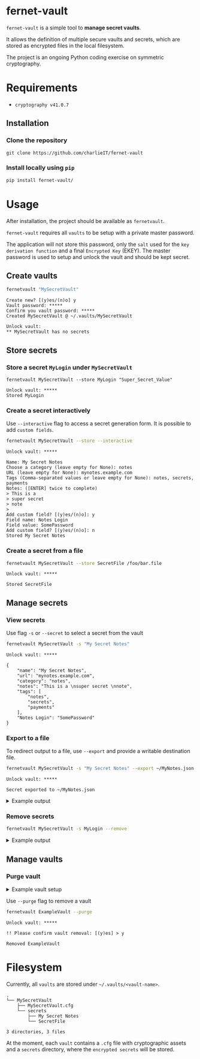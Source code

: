 # fernet-vault

`fernet-vault` is a simple tool to **manage secret vaults**.

It allows the definition of multiple secure vaults and secrets, which are stored as encrypted files in the local filesystem.

The project is an ongoing Python coding exercise on symmetric cryptography.

# Requirements

- `cryptography v41.0.7`

## Installation

### Clone the repository

```
git clone https://github.com/charlieIT/fernet-vault
```

### Install locally using `pip`
```bash
pip install fernet-vault/
```

# Usage

After installation, the project should be available as `fernetvault`.

`fernet-vault` requires all `vaults` to be setup with a private master password.

The application will not store this password, only the `salt` used for the `key derivation function` and a final `Encrypted Key` (EKEY). The master password is used to setup and unlock the vault and should be kept secret.

## Create vaults

```bash
fernetvault "MySecretVault"
```
```text/plain
Create new? [(y)es/(n)o] y
Vault password: *****
Confirm you vault password: *****
Created MySecretVault @ ~/.vaults/MySecretVault

Unlock vault: 
** MySecretVault has no secrets
```

## Store secrets

### Store a secret `MyLogin` under `MySecretVault`

```
fernetvault MySecretVault --store MyLogin "Super_Secret_Value"
```

```text/plain
Unlock vault: *****
Stored MyLogin
```

### Create a secret interactively

Use `--interactive` flag to access a secret generation form. It is possible to add `custom fields`.

```bash
fernetvault MySecretVault --store --interactive
```
```text/plain
Unlock vault: *****

Name: My Secret Notes
Choose a category (leave empty for None): notes
URL (leave empty for None): mynotes.example.com
Tags (Comma-separated values or leave empty for None): notes, secrets, payments
Notes: ([ENTER] twice to complete)
> This is a 
> super secret 
> note
> 
Add custom field? [(y)es/(n)o]: y
Field name: Notes Login
Field value: SomePassword
Add custom field? [(y)es/(n)o]: n
Stored My Secret Notes
```

### Create a secret from a file
```bash
fernetvault MySecretVault --store SecretFile /foo/bar.file
```
```text/plain
Unlock vault: *****

Stored SecretFile
```

## Manage secrets

### View secrets

Use flag `-s` or `--secret` to select a secret from the vault

```bash
fernetvault MySecretVault -s "My Secret Notes"
```

```text/plain
Unlock vault: *****

{
    "name": "My Secret Notes",
    "url": "mynotes.example.com",
    "category": "notes",
    "notes": "This is a \nsuper secret \nnote",
    "tags": [
        "notes",
        "secrets",
        "payments"
    ],
    "Notes Login": "SomePassword"
}
```

### Export to a file

To redirect output to a file, use `--export` and provide a writable destination file.

```bash
fernetvault MySecretVault -s "My Secret Notes" --export ~/MyNotes.json
```
```text/plain
Unlock vault: *****

Secret exported to ~/MyNotes.json
```
<details>
    <summary>
        Example output
    </summary>

```bash
cat ~/MyNotes.json
```

```json
{
    "name": "My Secret Notes",
    "url": "mynotes.example.com",
    "category": "notes",
    "notes": "This is a \nsuper secret \nnote",
    "tags": [
        "notes",
        "secrets",
        "payments"
    ],
    "Notes Login": "SomePassword"
}
```

</details>

### Remove secrets
```bash
fernetvault MySecretVault -s MyLogin --remove
```

<details>
    <summary>
        Example output
    </summary>

```json
Unlock vault: *****

{
    "name": "MyLogin",
    "url": "",
    "category": "",
    "notes": "",
    "tags": [],
    "value": "Super_Secret_Value"
}

Removed MyLogin
```
    
</details>

## Manage vaults

### Purge vault

<details>
    <summary>
        Example vault setup
    </summary>

Create a new vault

```bash
fernetvault ExampleVault -st ExampleSecret "Example"

fernetvault ExampleVault --list
```

List vault secrets

```text/plain
ExampleVault secrets: 

- [ExampleSecret]
```
<hr/>
    
</details>

Use `--purge` flag to remove a vault

```bash
fernetvault ExampleVault --purge
```
```text/plain
Unlock vault: *****

!! Please confirm vault removal: [(y)es] > y

Removed ExampleVault
```

# Filesystem

Currently, all `vaults` are stored under `~/.vaults/<vault-name>`.

```text/plain
.
└── MySecretVault
    ├── MySecretVault.cfg
    └── secrets
        ├── My Secret Notes
        └── SecretFile

3 directories, 3 files
```

At the moment, each `vault` contains a `.cfg` file with cryptographic assets and a `secrets` directory, where the `encrypted secrets` will be stored.